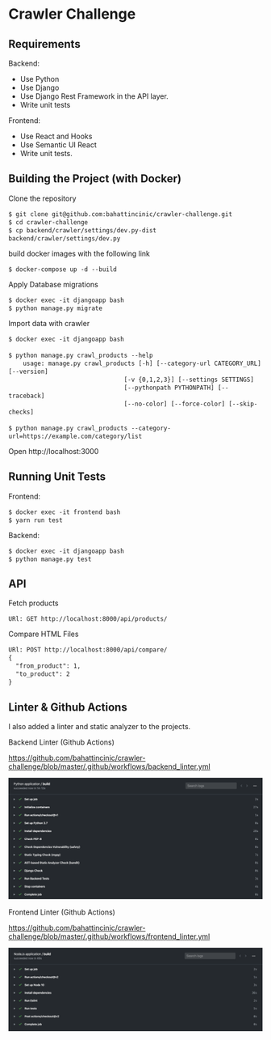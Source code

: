 # Crawler Challenge

## Requirements

Backend:

- Use Python
- Use Django
- Use Django Rest Framework in the API layer.
- Write unit tests

Frontend:

- Use React and Hooks
- Use Semantic UI React
- Write unit tests.

## Building the Project (with Docker)

Clone the repository

```
$ git clone git@github.com:bahattincinic/crawler-challenge.git
$ cd crawler-challenge
$ cp backend/crawler/settings/dev.py-dist backend/crawler/settings/dev.py
```

build docker images with the following link

```
$ docker-compose up -d --build
```

Apply Database migrations

```
$ docker exec -it djangoapp bash
$ python manage.py migrate
```

Import data with crawler

```
$ docker exec -it djangoapp bash

$ python manage.py crawl_products --help
    usage: manage.py crawl_products [-h] [--category-url CATEGORY_URL] [--version]
                                [-v {0,1,2,3}] [--settings SETTINGS]
                                [--pythonpath PYTHONPATH] [--traceback]
                                [--no-color] [--force-color] [--skip-checks]

$ python manage.py crawl_products --category-url=https://example.com/category/list
```

Open http://localhost:3000


## Running Unit Tests

Frontend:

```
$ docker exec -it frontend bash
$ yarn run test
```

Backend:

```
$ docker exec -it djangoapp bash
$ python manage.py test
```

## API

Fetch products

```
URl: GET http://localhost:8000/api/products/
```

Compare HTML Files

```
URl: POST http://localhost:8000/api/compare/
{
  "from_product": 1,
  "to_product": 2
}
```

## Linter & Github Actions

I also added a linter and static analyzer to the projects.

Backend Linter (Github Actions)

https://github.com/bahattincinic/crawler-challenge/blob/master/.github/workflows/backend_linter.yml

<img src="backend_github_action.png">

Frontend Linter (Github Actions)

https://github.com/bahattincinic/crawler-challenge/blob/master/.github/workflows/frontend_linter.yml

<img src="frontend_github_action.png">
